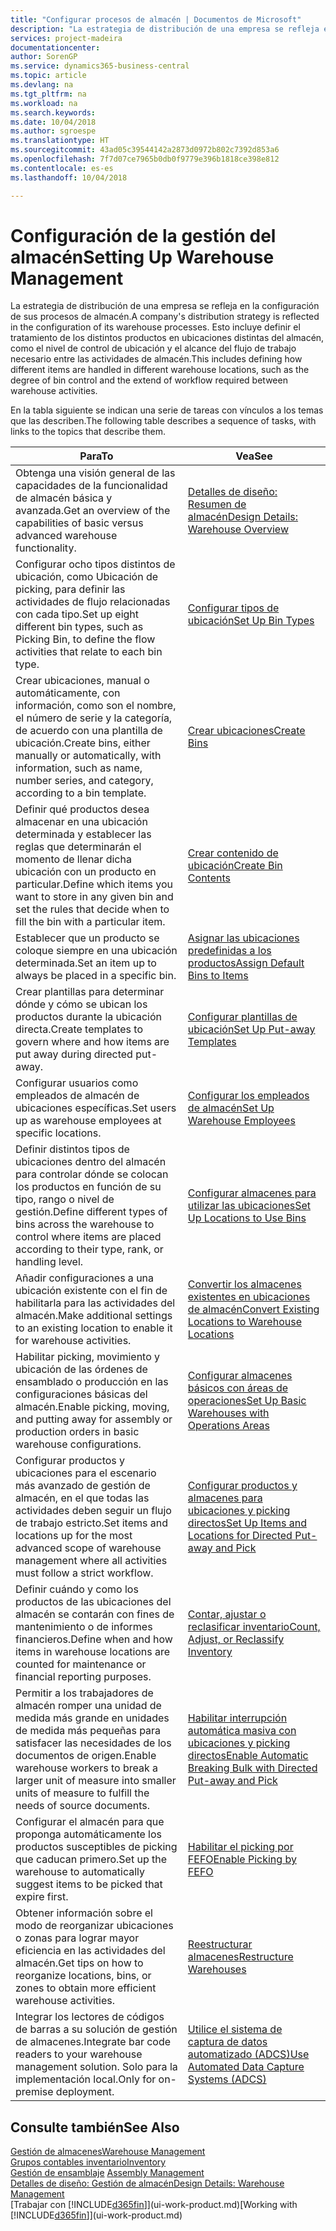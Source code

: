 ```yaml
---
title: "Configurar procesos de almacén | Documentos de Microsoft"
description: "La estrategia de distribución de una empresa se refleja en la configuración de sus procesos de almacén. Esto incluye definir el tratamiento de los distintos productos en ubicaciones distintas del almacén, como el nivel de control de ubicación y el alcance del flujo de trabajo necesario entre las actividades de almacén."
services: project-madeira
documentationcenter: 
author: SorenGP
ms.service: dynamics365-business-central
ms.topic: article
ms.devlang: na
ms.tgt_pltfrm: na
ms.workload: na
ms.search.keywords: 
ms.date: 10/04/2018
ms.author: sgroespe
ms.translationtype: HT
ms.sourcegitcommit: 43ad05c39544142a2873d0972b802c7392d853a6
ms.openlocfilehash: 7f7d07ce7965b0db0f9779e396b1818ce398e812
ms.contentlocale: es-es
ms.lasthandoff: 10/04/2018

---
```

# <a name="setting-up-warehouse-management"></a><span data-ttu-id="fc86b-104">Configuración de la gestión del almacén</span><span class="sxs-lookup"><span data-stu-id="fc86b-104">Setting Up Warehouse Management</span></span>
<span data-ttu-id="fc86b-105">La estrategia de distribución de una empresa se refleja en la configuración de sus procesos de almacén.</span><span class="sxs-lookup"><span data-stu-id="fc86b-105">A company's distribution strategy is reflected in the configuration of its warehouse processes.</span></span> <span data-ttu-id="fc86b-106">Esto incluye definir el tratamiento de los distintos productos en ubicaciones distintas del almacén, como el nivel de control de ubicación y el alcance del flujo de trabajo necesario entre las actividades de almacén.</span><span class="sxs-lookup"><span data-stu-id="fc86b-106">This includes defining how different items are handled in different warehouse locations, such as the degree of bin control and the extend of workflow required between warehouse activities.</span></span>  

 <span data-ttu-id="fc86b-107">En la tabla siguiente se indican una serie de tareas con vínculos a los temas que las describen.</span><span class="sxs-lookup"><span data-stu-id="fc86b-107">The following table describes a sequence of tasks, with links to the topics that describe them.</span></span>   

|<span data-ttu-id="fc86b-108">**Para**</span><span class="sxs-lookup"><span data-stu-id="fc86b-108">**To**</span></span>|<span data-ttu-id="fc86b-109">**Vea**</span><span class="sxs-lookup"><span data-stu-id="fc86b-109">**See**</span></span>|  
|------------|-------------|  
|<span data-ttu-id="fc86b-110">Obtenga una visión general de las capacidades de la funcionalidad de almacén básica y avanzada.</span><span class="sxs-lookup"><span data-stu-id="fc86b-110">Get an overview of the capabilities of basic versus advanced warehouse functionality.</span></span>|[<span data-ttu-id="fc86b-111">Detalles de diseño: Resumen de almacén</span><span class="sxs-lookup"><span data-stu-id="fc86b-111">Design Details: Warehouse Overview</span></span>](design-details-warehouse-overview.md)|  
|<span data-ttu-id="fc86b-112">Configurar ocho tipos distintos de ubicación, como Ubicación de picking, para definir las actividades de flujo relacionadas con cada tipo.</span><span class="sxs-lookup"><span data-stu-id="fc86b-112">Set up eight different bin types, such as Picking Bin, to define the flow activities that relate to each bin type.</span></span>|[<span data-ttu-id="fc86b-113">Configurar tipos de ubicación</span><span class="sxs-lookup"><span data-stu-id="fc86b-113">Set Up Bin Types</span></span>](warehouse-how-to-set-up-bin-types.md)|  
|<span data-ttu-id="fc86b-114">Crear ubicaciones, manual o automáticamente, con información, como son el nombre, el número de serie y la categoría, de acuerdo con una plantilla de ubicación.</span><span class="sxs-lookup"><span data-stu-id="fc86b-114">Create bins, either manually or automatically, with information, such as name, number series, and category, according to a bin template.</span></span>|[<span data-ttu-id="fc86b-115">Crear ubicaciones</span><span class="sxs-lookup"><span data-stu-id="fc86b-115">Create Bins</span></span>](warehouse-how-to-create-individual-bins.md)|  
|<span data-ttu-id="fc86b-116">Definir qué productos desea almacenar en una ubicación determinada y establecer las reglas que determinarán el momento de llenar dicha ubicación con un producto en particular.</span><span class="sxs-lookup"><span data-stu-id="fc86b-116">Define which items you want to store in any given bin and set the rules that decide when to fill the bin with a particular item.</span></span>|[<span data-ttu-id="fc86b-117">Crear contenido de ubicación</span><span class="sxs-lookup"><span data-stu-id="fc86b-117">Create Bin Contents</span></span>](warehouse-how-to-set-up-bin-contents.md)|  
|<span data-ttu-id="fc86b-118">Establecer que un producto se coloque siempre en una ubicación determinada.</span><span class="sxs-lookup"><span data-stu-id="fc86b-118">Set an item up to always be placed in a specific bin.</span></span>|[<span data-ttu-id="fc86b-119">Asignar las ubicaciones predefinidas a los productos</span><span class="sxs-lookup"><span data-stu-id="fc86b-119">Assign Default Bins to Items</span></span>](warehouse-how-to-assign-default-bins-to-items.md)|
|<span data-ttu-id="fc86b-120">Crear plantillas para determinar dónde y cómo se ubican los productos durante la ubicación directa.</span><span class="sxs-lookup"><span data-stu-id="fc86b-120">Create templates to govern where and how items are put away during directed put-away.</span></span>|[<span data-ttu-id="fc86b-121">Configurar plantillas de ubicación</span><span class="sxs-lookup"><span data-stu-id="fc86b-121">Set Up Put-away Templates</span></span>](warehouse-how-to-set-up-put-away-templates.md)|
|<span data-ttu-id="fc86b-122">Configurar usuarios como empleados de almacén de ubicaciones específicas.</span><span class="sxs-lookup"><span data-stu-id="fc86b-122">Set users up as warehouse employees at specific locations.</span></span>|[<span data-ttu-id="fc86b-123">Configurar los empleados de almacén</span><span class="sxs-lookup"><span data-stu-id="fc86b-123">Set Up Warehouse Employees</span></span>](warehouse-how-to-set-up-warehouse-employees.md)|
|<span data-ttu-id="fc86b-124">Definir distintos tipos de ubicaciones dentro del almacén para controlar dónde se colocan los productos en función de su tipo, rango o nivel de gestión.</span><span class="sxs-lookup"><span data-stu-id="fc86b-124">Define different types of bins across the warehouse to control where items are placed according to their type, rank, or handling level.</span></span>|[<span data-ttu-id="fc86b-125">Configurar almacenes para utilizar las ubicaciones</span><span class="sxs-lookup"><span data-stu-id="fc86b-125">Set Up Locations to Use Bins</span></span>](warehouse-how-to-set-up-locations-to-use-bins.md)|
|<span data-ttu-id="fc86b-126">Añadir configuraciones a una ubicación existente con el fin de habilitarla para las actividades del almacén.</span><span class="sxs-lookup"><span data-stu-id="fc86b-126">Make additional settings to an existing location to enable it for warehouse activities.</span></span>|[<span data-ttu-id="fc86b-127">Convertir los almacenes existentes en ubicaciones de almacén</span><span class="sxs-lookup"><span data-stu-id="fc86b-127">Convert Existing Locations to Warehouse Locations</span></span>](warehouse-how-to-convert-existing-locations-to-warehouse-locations.md)|
|<span data-ttu-id="fc86b-128">Habilitar picking, movimiento y ubicación de las órdenes de ensamblado o producción en las configuraciones básicas del almacén.</span><span class="sxs-lookup"><span data-stu-id="fc86b-128">Enable picking, moving, and putting away for assembly or production orders in basic warehouse configurations.</span></span>|[<span data-ttu-id="fc86b-129">Configurar almacenes básicos con áreas de operaciones</span><span class="sxs-lookup"><span data-stu-id="fc86b-129">Set Up Basic Warehouses with Operations Areas</span></span>](warehouse-how-to-set-up-basic-warehouses-with-operations-areas.md)|  
|<span data-ttu-id="fc86b-130">Configurar productos y ubicaciones para el escenario más avanzado de gestión de almacén, en el que todas las actividades deben seguir un flujo de trabajo estricto.</span><span class="sxs-lookup"><span data-stu-id="fc86b-130">Set items and locations up for the most advanced scope of warehouse management where all activities must follow a strict workflow.</span></span>|[<span data-ttu-id="fc86b-131">Configurar productos y almacenes para ubicaciones y picking directos</span><span class="sxs-lookup"><span data-stu-id="fc86b-131">Set Up Items and Locations for Directed Put-away and Pick</span></span>](warehouse-how-to-set-up-items-for-directed-put-away-and-pick.md)|  
|<span data-ttu-id="fc86b-132">Definir cuándo y como los productos de las ubicaciones del almacén se contarán con fines de mantenimiento o de informes financieros.</span><span class="sxs-lookup"><span data-stu-id="fc86b-132">Define when and how items in warehouse locations are counted for maintenance or financial reporting purposes.</span></span>|[<span data-ttu-id="fc86b-133">Contar, ajustar o reclasificar inventario</span><span class="sxs-lookup"><span data-stu-id="fc86b-133">Count, Adjust, or Reclassify Inventory</span></span>](inventory-how-count-adjust-reclassify.md)|
|<span data-ttu-id="fc86b-134">Permitir a los trabajadores de almacén romper una unidad de medida más grande en unidades de medida más pequeñas para satisfacer las necesidades de los documentos de origen.</span><span class="sxs-lookup"><span data-stu-id="fc86b-134">Enable warehouse workers to break a larger unit of measure into smaller units of measure to fulfill the needs of source documents.</span></span>|[<span data-ttu-id="fc86b-135">Habilitar interrupción automática masiva con ubicaciones y picking directos</span><span class="sxs-lookup"><span data-stu-id="fc86b-135">Enable Automatic Breaking Bulk with Directed Put-away and Pick</span></span>](warehouse-enable-automatic-breaking-bulk-with-directed-put-away-and-pick.md)|  
|<span data-ttu-id="fc86b-136">Configurar el almacén para que proponga automáticamente los productos susceptibles de picking que caducan primero.</span><span class="sxs-lookup"><span data-stu-id="fc86b-136">Set up the warehouse to automatically suggest items to be picked that expire first.</span></span>|[<span data-ttu-id="fc86b-137">Habilitar el picking por FEFO</span><span class="sxs-lookup"><span data-stu-id="fc86b-137">Enable Picking by FEFO</span></span>](warehouse-picking-by-fefo.md)|
|<span data-ttu-id="fc86b-138">Obtener información sobre el modo de reorganizar ubicaciones o zonas para lograr mayor eficiencia en las actividades del almacén.</span><span class="sxs-lookup"><span data-stu-id="fc86b-138">Get tips on how to reorganize locations, bins, or zones to obtain more efficient warehouse activities.</span></span>|[<span data-ttu-id="fc86b-139">Reestructurar almacenes</span><span class="sxs-lookup"><span data-stu-id="fc86b-139">Restructure Warehouses</span></span>](warehouse-how-to-restructure-warehouses.md)|
|<span data-ttu-id="fc86b-140">Integrar los lectores de códigos de barras a su solución de gestión de almacenes.</span><span class="sxs-lookup"><span data-stu-id="fc86b-140">Integrate bar code readers to your warehouse management solution.</span></span> <span data-ttu-id="fc86b-141">Solo para la implementación local.</span><span class="sxs-lookup"><span data-stu-id="fc86b-141">Only for on-premise deployment.</span></span>|[<span data-ttu-id="fc86b-142">Utilice el sistema de captura de datos automatizado (ADCS)</span><span class="sxs-lookup"><span data-stu-id="fc86b-142">Use Automated Data Capture Systems (ADCS)</span></span>](warehouse-use-automated-data-capture-systems-adcs.md)|

## <a name="see-also"></a><span data-ttu-id="fc86b-143">Consulte también</span><span class="sxs-lookup"><span data-stu-id="fc86b-143">See Also</span></span>  
[<span data-ttu-id="fc86b-144">Gestión de almacenes</span><span class="sxs-lookup"><span data-stu-id="fc86b-144">Warehouse Management</span></span>](warehouse-manage-warehouse.md)  
[<span data-ttu-id="fc86b-145">Grupos contables inventario</span><span class="sxs-lookup"><span data-stu-id="fc86b-145">Inventory</span></span>](inventory-manage-inventory.md)  
<span data-ttu-id="fc86b-146">[Gestión de ensamblaje](assembly-assemble-items.md)  </span><span class="sxs-lookup"><span data-stu-id="fc86b-146">[Assembly Management](assembly-assemble-items.md)  </span></span>  
[<span data-ttu-id="fc86b-147">Detalles de diseño: Gestión de almacén</span><span class="sxs-lookup"><span data-stu-id="fc86b-147">Design Details: Warehouse Management</span></span>](design-details-warehouse-management.md)  
<span data-ttu-id="fc86b-148">[Trabajar con [!INCLUDE[d365fin](includes/d365fin_md.md)]](ui-work-product.md)</span><span class="sxs-lookup"><span data-stu-id="fc86b-148">[Working with [!INCLUDE[d365fin](includes/d365fin_md.md)]](ui-work-product.md)</span></span>

